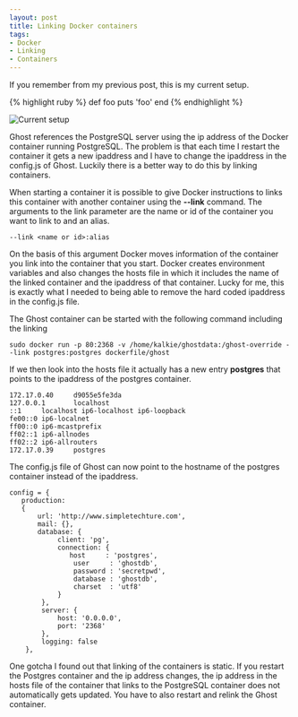 ```yaml
---
layout: post
title: Linking Docker containers
tags:
- Docker
- Linking
- Containers
---
```


If you remember from my previous post, this is my current setup.

{% highlight ruby %}
def foo
  puts 'foo'
end
{% endhighlight %}


![Current setup](../../../img/TwoDockerContainer-3.jpg)

Ghost references the PostgreSQL server using the ip address of the Docker container running PostgreSQL. The problem is that each time I restart the container it gets a new ipaddress and I have to change the ipaddress in the config.js of Ghost. Luckily there is a better way to do this by linking containers.

When starting a container it is possible to give Docker instructions to links this container with another container using the **--link** command. The arguments to the link parameter are the name or id of the container you want to link to and an alias. 

```
--link <name or id>:alias
```

On the basis of this argument Docker moves information of the container you link into the container that you start. Docker creates environment variables and also changes the hosts file in which it includes the name of the linked container and the ipaddress of that container. Lucky for me, this is exactly what I needed to being able to remove the hard coded ipaddress in the config.js file.

The Ghost container can be started with the following command including the linking

```
sudo docker run -p 80:2368 -v /home/kalkie/ghostdata:/ghost-override --link postgres:postgres dockerfile/ghost
```

If we then look into the hosts file it actually has a new entry **postgres** that points to the ipaddress of the postgres container.

```
172.17.0.40     d9055e5fe3da
127.0.0.1       localhost
::1     localhost ip6-localhost ip6-loopback
fe00::0 ip6-localnet
ff00::0 ip6-mcastprefix
ff02::1 ip6-allnodes
ff02::2 ip6-allrouters
172.17.0.39     postgres
```
 
The config.js file of Ghost can now point to the hostname of the postgres container instead of the ipaddress.

```
config = {
   production:
   {
       url: 'http://www.simpletechture.com',
       mail: {},
       database: {
            client: 'pg',
            connection: {
               host     : 'postgres',
                user     : 'ghostdb',
                password : 'secretpwd',
                database : 'ghostdb',
                charset  : 'utf8'
            }
        },
        server: {
            host: '0.0.0.0',
            port: '2368'
        },
        logging: false
    },
```

One gotcha I found out that linking of the containers is static. If you restart the Postgres container and the ip address changes, the ip address in the hosts file of the container that links to the PostgreSQL container does not automatically gets updated. You have to also restart and relink the Ghost container. 